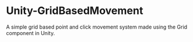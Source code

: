 # Unity-GridBasedMovement
A simple grid based point and click movement system made using the Grid component in Unity.
